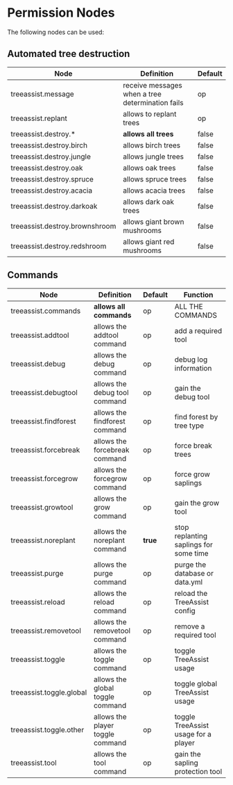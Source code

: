 # Permission Nodes

The following nodes can be used:

## Automated tree destruction

Node |  Definition | Default
------------- | ------------- | -------------
treeassist.message | receive messages when a tree determination fails | op
treeassist.replant | allows to replant trees | op
treeassist.destroy.* | **allows all trees** | false
treeassist.destroy.birch | allows birch trees | false
treeassist.destroy.jungle | allows jungle trees | false
treeassist.destroy.oak | allows oak trees | false
treeassist.destroy.spruce | allows spruce trees | false
treeassist.destroy.acacia | allows acacia trees | false
treeassist.destroy.darkoak | allows dark oak trees | false
treeassist.destroy.brownshroom | allows giant brown mushrooms | false
treeassist.destroy.redshroom | allows giant red mushrooms | false

## Commands

Node |  Definition | Default | Function
------------- | ------------- | ------------- | -------------
treeassist.commands | **allows all commands** | op | ALL THE COMMANDS
treeassist.addtool | allows the addtool command | op | add a required tool
treeassist.debug | allows the debug command | op | debug log information
treeassist.debugtool | allows the debug tool command | op | gain the debug tool
treeassist.findforest | allows the findforest command | op | find forest by tree type
treeassist.forcebreak | allows the forcebreak command | op | force break trees
treeassist.forcegrow | allows the forcegrow command | op | force grow saplings
treeassist.growtool | allows the grow command | op | gain the grow tool
treeassist.noreplant | allows the noreplant command | **true** | stop replanting saplings for some time
treeassist.purge | allows the purge command | op | purge the database or data.yml
treeassist.reload | allows the reload command | op | reload the TreeAssist config
treeassist.removetool | allows the removetool command | op | remove a required tool
treeassist.toggle | allows the toggle command | op | toggle TreeAssist usage
treeassist.toggle.global | allows the global toggle command | op | toggle global TreeAssist usage
treeassist.toggle.other | allows the player toggle command | op | toggle TreeAssist usage for a player
treeassist.tool | allows the tool command | op | gain the sapling protection tool
